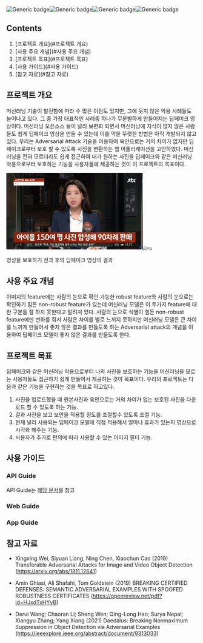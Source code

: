 ![Generic badge](https://img.shields.io/badge/tensorflow-1.8-red.svg)![Generic badge](https://img.shields.io/badge/python-3.6-green.svg)![Generic badge](https://img.shields.io/badge/os-linux-blue.svg)![Generic badge](https://img.shields.io/badge/cuda-10.0-silver.svg)



## Contents

1. [프로젝트 개요](#프로젝트 개요)
3. [사용 주요 개념](#사용 주요 개념)
4. [프로젝트 목표](#프로젝트 목표)
5. [사용 가이드](#사용 가이드)
5. [참고 자료](#참고 자료)



## 프로젝트 개요

머신러닝 기술이 발전함에 따라 수 많은 이점도 있지만, 그에 못지 않은 악용 사례들도 늘어나고 있다. 그 중 가장 대표적인 사례중 하나가 무분별하게 만들어지는 딥페이크 영상이다. 머신러닝 오픈소스 들이 널리 보편화 되면서 머신러닝에 지식이 많지 않은 사람들도 쉽게 딥페이크 영상을 만들 수 있는데 이를 막을 뚜렷한 방법은 아직 개발되지 않고 있다. 
우리는 Adversarial Attack 기술을 이용하여 육안으로는 거의 차이가 없지만 딥페이크로부터 보호 할 수 있도록 사진을 변환하는 웹 어플리케이션을 고안하였다. 머신러닝을 전혀 모르더라도 쉽게 접근하여 내가 원하는 사진을 딥페이크와 같은 머신러닝 악용으로부터 보호하는 기능을 사용자들에 제공하는 것이 이 프로젝트의 목표이다.



<img src="README.assets/1Eb4lgp_iPBFkS2ubQuOanpivenoOL8rYqdJ15wQ6Jd8X1Tk9Qd1zm8EZ21CChhlK8csuXdRZYptJbhglMKgbFgkkdJfLo-JGVkPcX2KRtFpDqqZg6blL-6Bhn7KlQvl" alt="img" style="zoom:60%;" /><img src="README.assets/zL5lSuDuNkxb6SCe6xCzvN8_aGoi9GnLEdtPrlNqBN0ASz7MpcY8bdw0nQKQGyYZdXWgnBKdVDv9CLJPBMgp8P5ePVV-Ynr3VLyMy0ERLtmZQfTMYNqf4-0QiCfebiFk" alt="img" style="zoom:60%;" />



영상을 보호하기 전과 후의 딥페이크 영상의 결과



## 사용 주요 개념 

이미지의 feature에는 사람의 눈으로 확인 가능한 robust feature와 사람의 눈으로는 확인하기 힘든 non-robust feature가 있는데 머신러닝 모델은 이 두가지 feature에 대한 구분을 잘 하지 못한다고 알려져 있다. 
사람의 눈으로 식별이 힘든 non-robust feature에만 변화를 줘서 사람은 차이를 별로 느끼지 못하지만 머신러닝 모델은 큰 차이를 느끼게 만들어서 좋지 않은 결과를 만들도록 하는 Adversarial attack의 개념을 이용하여 딥페이크 모델이 좋지 않은 결과를 만들도록 한다.



## 프로젝트 목표

딥페이크와 같은 머신러닝 악용으로부터 나의 사진을 보호하는 기능을 머신러닝을 모르는 사용자들도 접근하기 쉽게 만들어서 제공하는 것이 목표이다. 
우리의 프로젝트는 다음과 같은 기능을 구현하는 것을 목표로 하고있다.

1.	사진을 업로드했을 때 원본사진과 육안으로는 거의 차이가 없는 보호된 사진을 다운로드 할 수 있도록 하는 기능.
2.	결과 사진을 보고 보안을 적용할 정도를 조절할수 있도록 조절 기능.
3.	현재 널리 사용되는 딥페이크 모델에 직접 적용해서 얼마나 효과가 있는지 영상으로 시각화 해주는 기능.
4.	사용자가 추가로 편의에 따라 사용할 수 있는 이미지 필터 기능.



## 사용 가이드

### API Guide

API Guide는 [해당 문서](./API_Guide.md)를 참고



### Web Guide



### App Guide



## 참고 자료

- Xingxing Wei, Siyuan Liang, Ning Chen, Xiaochun Cao (2019) Transferable Adversarial Attacks for Image and Video Object Detection (https://arxiv.org/abs/1811.12641)

- Amin Ghiasi, Ali Shafahi, Tom Goldstein (2019) BREAKING CERTIFIED DEFENSES: SEMANTIC ADVERSARIAL EXAMPLES WITH SPOOFED ROBUSTNESS CERTIFICATES (https://openreview.net/pdf?id=HJxdTxHYvB)

- Derui Wang; Chaoran Li; Sheng Wen; Qing-Long Han; Surya Nepal; Xiangyu Zhang; Yang Xiang (2021) Daedalus: Breaking Nonmaximum Suppression in Object Detection via Adversarial Examples (https://ieeexplore.ieee.org/abstract/document/9313033)